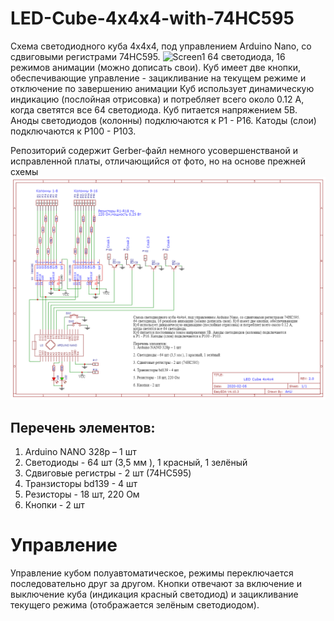 # LED-Cube-4x4x4-with-74HC595
Схема светодиодного куба 4х4х4, под управлением Arduino Nano, со сдвиговыми регистрами 74HC595.
![Screen1](https://github.com/AnLiMan/LED-Cube-4x4x4-with-74HC595/blob/main/Фото%20схемы/IMG_20220609_210036.jpg)
64 светодиода, 16 режимов анимации (можно дописать свои). Куб имеет две кнопки, обеспечивающие управление - 
зацикливание на текущем режиме и отключение по завершению анимации
Куб использует динамическую индикацию (послойная отрисовка) и потребляет всего около 0.12 А, 
когда светятся все 64 светодиода. 
Куб питается напряжением 5В. Аноды светодиодов (колонны) подключаются 
к Р1 - Р16. Катоды (слои) подключаются к Р100 - Р103. 

Репозиторий содержит Gerber-файл немного усовершенстваной и исправленной платы, отличающийся от фото, но на основе прежней схемы
![Screen1](https://github.com/AnLiMan/LED-Cube-4x4x4-with-74HC595/blob/main/Фото%20схемы/Schematic_LED%20Cube%204x4x4_2022-06-09.png)
 
## Перечень элементов:
1. Arduino NANO 328p – 1 шт
2. Светодиоды - 64 шт (3,5 мм ), 1 красный, 1 зелёный 
3. Сдвиговые регистры - 2 шт (74HC595)
4. Транзисторы bd139 - 4 шт
5. Резисторы - 18 шт, 220 Ом
6. Кнопки - 2 шт

# Управление
Управление кубом полуавтоматическое, режимы переключается последовательно
друг за другом. Кнопки отвечают за включение и выключение куба (индикация
красный светодиод) и зацикливание текущего режима (отображается зелёным светодиодом).
